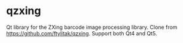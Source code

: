 # qzxing
Qt library for the ZXing barcode image processing library. Clone from https://github.com/ftylitak/qzxing. Support both Qt4 and Qt5.

